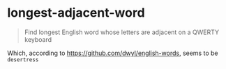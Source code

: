# longest-adjacent-word
> Find longest English word whose letters are adjacent on a QWERTY keyboard

Which, according to https://github.com/dwyl/english-words, seems to be `desertress`

